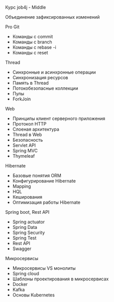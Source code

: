 Курс job4j - Middle

Объединение зафиксированных изменений

Pro Git
- Команды с commit
- Команды с branch
- Команды с rebase -i
- Команды с reset
  
Thread
- Синхронные и асинхронные операции
- Синхронизация ресурсов
- Память в Thread
- Потокобезопасные коллекции
- Пулы
- ForkJoin
  
Web
- Принципы клиент серверного приложения
- Протокол HTTP
- Слоеная архитектура
- Thread в Web
- Безопасность
- Servlet API
- Spring MVC
- Thymeleaf
  
Hibernate
- Базовые понятия ORM
- Конфигурирование Hibernate
- Mapping
- HQL
- Кеширования
- Оптимизация работы Hibernate
  
Spring boot, Rest API
- Spring actuator
- Spring Data
- Spring Security
- Spring Test
- Rest API
- Swagger
  
Микросервисы
- Микросервисы VS монолиты
- Spring cloud
- Шаблоны проектирования в микросервисах
- Docker
- Kafka
- Основы Kubernetes
